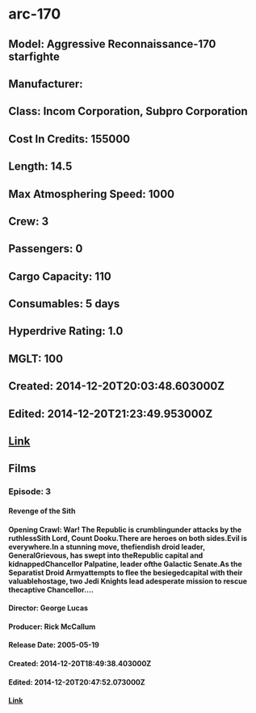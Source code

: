 # arc-170
## Model: Aggressive Reconnaissance-170 starfighte
## Manufacturer: 
## Class: Incom Corporation, Subpro Corporation
## Cost In Credits: 155000
## Length: 14.5
## Max Atmosphering Speed: 1000
## Crew: 3
## Passengers: 0
## Cargo Capacity: 110
## Consumables: 5 days
## Hyperdrive Rating: 1.0
## MGLT: 100
## Created: 2014-12-20T20:03:48.603000Z
## Edited: 2014-12-20T21:23:49.953000Z
## [Link](https://swapi.dev/api/starships/66/)
## Films
### Episode: 3
#### Revenge of the Sith
#### Opening Crawl: War! The Republic is crumblingunder attacks by the ruthlessSith Lord, Count Dooku.There are heroes on both sides.Evil is everywhere.In a stunning move, thefiendish droid leader, GeneralGrievous, has swept into theRepublic capital and kidnappedChancellor Palpatine, leader ofthe Galactic Senate.As the Separatist Droid Armyattempts to flee the besiegedcapital with their valuablehostage, two Jedi Knights lead adesperate mission to rescue thecaptive Chancellor....
#### Director: George Lucas
#### Producer: Rick McCallum
#### Release Date: 2005-05-19
#### Created: 2014-12-20T18:49:38.403000Z
#### Edited: 2014-12-20T20:47:52.073000Z
#### [Link](https://swapi.dev/api/films/6/)